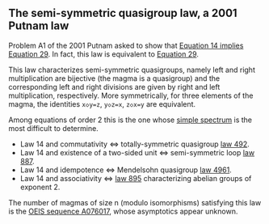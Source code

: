 ## The semi-symmetric quasigroup law, a 2001 Putnam law

Problem A1 of the 2001 Putnam asked to show that [Equation 14 implies Equation 29](https://teorth.github.io/equational_theories/blueprint/implications-chapter.html#14_implies_29). In fact, this law is equivalent to [Equation 29](https://teorth.github.io/equational_theories/implications/?29).

This law characterizes semi-symmetric quasigroups, namely left and right multiplication are bijective (the magma is a quasigroup) and the corresponding left and right divisions are given by right and left multiplication, respectively.  More symmetrically, for three elements of the magma, the identities `x◇y=z`, `y◇z=x`, `z◇x=y` are equivalent.

Among equations of order 2 this is the one whose [simple spectrum](https://leanprover.zulipchat.com/#narrow/channel/458659-Equational/topic/Simple.20and.20.28sub.29directly.20irreducible.20spectrum) is the most difficult to determine.

- Law 14 and commutativity ⇔ totally-symmetric quasigroup [law 492](https://teorth.github.io/equational_theories/implications/?492).
- Law 14 and existence of a two-sided unit ⇔ semi-symmetric loop [law 887](https://teorth.github.io/equational_theories/implications/?887).
- Law 14 and idempotence ⇔ Mendelsohn quasigroup [law 4961](https://teorth.github.io/equational_theories/implications/?4961).
- Law 14 and associativity ⇔ [law 895](https://teorth.github.io/equational_theories/implications/?895) characterizing abelian groups of exponent 2.

The number of magmas of size n (modulo isomorphisms) satisfying this law is the [OEIS sequence A076017](https://oeis.org/A076017), whose asymptotics appear unknown.
